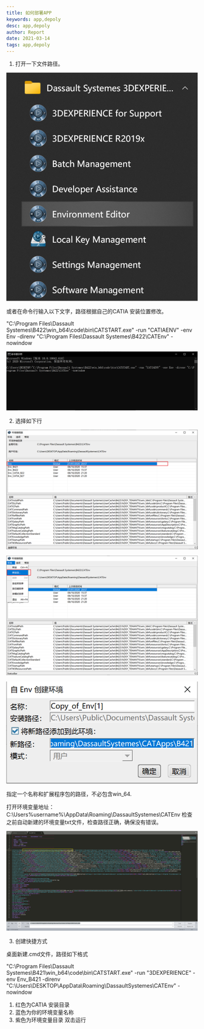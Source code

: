 ```yaml
---
title: 如何部署APP
keywords: app,depoly
desc: app,depoly
author: Report
date: 2021-03-14
tags: app,depoly
---
```



1. 打开一下文件路径。

![](2022-04-27-00-06-17.png)

或者在命令行输入以下文字，路径根据自己的CATIA 安装位置修改。

"C:\Program Files\Dassault Systemes\B422\win_b64\code\bin\CATSTART.exe" -run "CATIAENV" -env Env -direnv "C:\Program Files\Dassault Systemes\B422\CATEnv" -nowindow

![](2022-04-27-00-06-35.png)

2. 选择如下行

![](2022-04-27-00-07-01.png)

![](2022-04-27-00-07-22.png)

![](2022-04-27-00-07-34.png)

指定一个名称和扩展程序包的路径，不必包含win_64.

打开环境变量地址：
C:\Users\%username%\AppData\Roaming\DassaultSystemes\CATEnv
检查之前自动新建的环境变量txt文件，检查路径正确，确保没有错误。

![](2022-04-27-00-07-52.png)

3. 创建快捷方式

桌面新建.cmd文件，路径如下格式

"C:\Program Files\Dassault Systemes\B421\win_b64\code\bin\CATSTART.exe" -run "3DEXPERIENCE" -env Env_B421 -direnv "C:\Users\DESKTOP\AppData\Roaming\DassaultSystemes\CATEnv" -nowindow

1. 红色为CATIA 安装目录
2. 蓝色为你的环境变量名称
3. 紫色为环境变量目录
   双击运行
